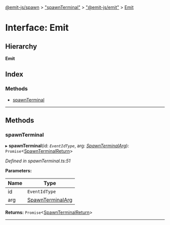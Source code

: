 [@emit-js/spawn](../README.md) > ["spawnTerminal"](../modules/_spawnterminal_.md) > ["@emit-js/emit"](../modules/_spawnterminal_.__emit_js_emit_.md) > [Emit](../interfaces/_spawnterminal_.__emit_js_emit_.emit.md)

# Interface: Emit

## Hierarchy

**Emit**

## Index

### Methods

* [spawnTerminal](_spawnterminal_.__emit_js_emit_.emit.md#spawnterminal)

---

## Methods

<a id="spawnterminal"></a>

###  spawnTerminal

▸ **spawnTerminal**(id: *`EventIdType`*, arg: *[SpawnTerminalArg](_spawnterminal_.spawnterminalarg.md)*): `Promise`<[SpawnTerminalReturn](_spawnterminal_.spawnterminalreturn.md)>

*Defined in spawnTerminal.ts:51*

**Parameters:**

| Name | Type |
| ------ | ------ |
| id | `EventIdType` |
| arg | [SpawnTerminalArg](_spawnterminal_.spawnterminalarg.md) |

**Returns:** `Promise`<[SpawnTerminalReturn](_spawnterminal_.spawnterminalreturn.md)>

___

